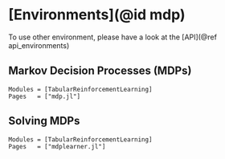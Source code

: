 # [Environments](@id mdp)

To use other environment, please have a look at the [API](@ref api_environments)

## Markov Decision Processes (MDPs)
```@autodocs
Modules = [TabularReinforcementLearning]
Pages   = ["mdp.jl"]
```

## Solving MDPs
```@autodocs
Modules = [TabularReinforcementLearning]
Pages   = ["mdplearner.jl"]
```

